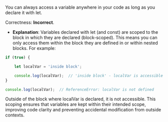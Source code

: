 
You can always access a variable anywhere in your code as long as you declare it with let.

Correctness: **Incorrect**.

- **Explanation**: Variables declared with let (and const) are scoped to the block in which they are declared (block-scoped). This means you can only access them within the block they are defined in or within nested blocks.
  For example:
```javascript
if (true) {

    let localVar = 'inside block';

    console.log(localVar);  // 'inside block' - localVar is accessible here
}

console.log(localVar);  // ReferenceError: localVar is not defined
```

Outside of the block where localVar is declared, it is not accessible. This scoping ensures that variables are kept within their intended scope, improving code clarity and preventing accidental modification from outside contexts.
